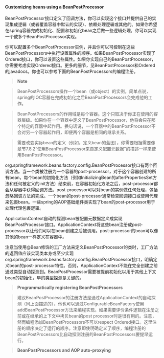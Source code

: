 #### Customizing beans using a BeanPostProcessor

BeanPostProcessor接口定义了回调方法，你可以实现这个接口并提供自己的实现集成逻辑（或者覆盖容器中默认的实现）、依赖处理逻辑或其他的。如果你希望在spring容器完成初始化、配置和初始化bean之后做一些逻辑处理，你可以实现一个或多个BeanPostProcessor实现。

你可以配置多个BeanPostProcessor实例，并且你可以可控制在这些BeanPostProcessors中执行设置属性的顺序。如果BeanPostProcessor实现了Ordered接口，你可以设置这些属性。如果你实现自己的BeanPostProcessor，你需要考虑实现Ordered接口。更多的细节，见BeanPostProcessor和Ordered的javadocs。你也可以参考下面的BeanPostProcessors的编程注册。

>**Note**

> BeanPostProcessors操作一个bean（或object）的实例，简单点说，spring的IOC容器在完成初始化之后BeanPostProcessors会完成他的工作。

> BeanPostProcessors的作用域是每个容器。这个只取决于你正在使用的容器层级。如果你在一个容器中定义了BeanPostProcessor，他将会只在那个特定的容器中起作用。换句话说，一个容器中的BeanPostProcessor不会对另一个容器起作用，即便两个容器是相同的继承关系。

>需要改变实际bean的定义（例如，定义bean的蓝图），你需要根据需要像章节7.8.2“使用BeanPostProcessor来自定义配置元数据”的描述一样来使用BeanPostProcessor。

org.springframework.beans.factory.config.BeanPostProcessor接口有两个回调方法。当一个类被注册为一个容器的post-processor，对于这个容器创建的所有bean，每个bean的初始化方法（例如InitializingBean的afterPropertiesSet方法和任何被定义的init方法）结束前，在容器初始化方法之后，post-processor都会从容器中获得回调方法。post-processor可以对bean的实例做任何处理，包括忽略回调方法的完成。一个bean的post-processor通常检查回调接口或使用代理来包裹bean。一些spring的AOP基础组件类实现了bean的post-processor用于处理代理包裹逻辑。

ApplicationContext自动的探测bean被配置元数据定义成实现BeanPostProcessor接口。ApplicationContext将这些bean注册成post-processor以让他们可以在bean创建之后被调用。post-processor的bean可以像其他的bean一样定义在容器中。

注意当使用@Bean修饰的工厂方法来定义BeanPostProcessor的类时，工厂方法的返回值应该实现类本身或至少实现org.springframework.beans.factory.config.BeanPostProcessor接口，明确定义bean的post-processor特性。否则，ApplicationContext不能在完全创建之前通过类型自动探测到。BeanPostProcessor需要被提前初始化以用于其他上下文bean的初始化，早的类型探测是关键的。

> **Programmatically registering BeanPostProcessors**

>建议BeanPostProcessor的注册方法是通过ApplicationContext的自动探测（同上面描述的），他也可以通过ConfigurableBeanFactory使用addBeanPostProcessor方法来编程实现。如果需要评价条件逻辑在注册之前或在继承的上下文中拷贝bean的post processor时是很有用的。注意，然而编程添加BeanPostProcessors不可以respect Ordered接口。这里注册的顺序决定了运行的顺序。注意即使明确定义了顺序，编程注册的BeanPostProcessors比自动探测注册的BeanPostProcessors要提早运行。

> **BeanPostProcessors and AOP auto-proxying**

> 